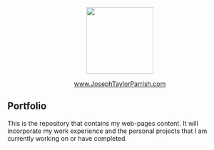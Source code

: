 <p align="center"><a href="http://josephtaylorparrish.com" target="_blank"><img width="150"src="https://feelgrafix.com/data_images/out/27/956607-tomato.jpg"></a></p>

<p align="center">
<a href="www.josephtaylorparrish.com">www.JosephTaylorParrish.com</a>
</p>

## Portfolio
This is the repository that contains my web-pages content. It will incorporate my work experience and the personal projects that I am currently working on or have completed.

